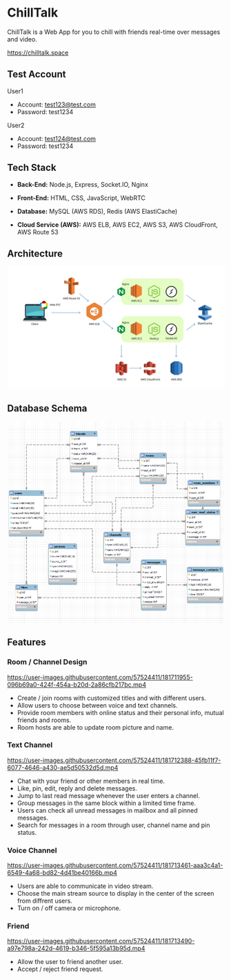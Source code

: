 # ChillTalk

ChillTalk is a Web App for you to chill with friends real-time over messages and video.

https://chilltalk.space

## Test Account


User1

- Account: test123@test.com
- Password: test1234

User2

- Account: test124@test.com
- Password: test1234

## Tech Stack

- **Back-End:** Node.js, Express, Socket.IO, Nginx

- **Front-End:** HTML, CSS, JavaScript, WebRTC

- **Database:** MySQL (AWS RDS), Redis (AWS ElastiCache)

- **Cloud Service (AWS):** AWS ELB, AWS EC2, AWS S3, AWS CloudFront, AWS Route 53

## Architecture

![image](./docs/structure.jpg)

## Database Schema

![image](./docs/DB_schema.png)

## Features

### Room / Channel Design

https://user-images.githubusercontent.com/57524411/181711955-096b69a0-424f-454a-b20d-2a86cfb217bc.mp4

- Create / join rooms with customized titles and with different users.
- Allow users to choose between voice and text channels.
- Provide room members with online status and their personal info, mutual friends and rooms.
- Room hosts are able to update room picture and name.

### Text Channel

https://user-images.githubusercontent.com/57524411/181712388-45fb11f7-6077-4646-a430-ae5d50532d5d.mp4

- Chat with your friend or other members in real time.
- Like, pin, edit, reply and delete messages.
- Jump to last read message whenever the user enters a channel.
- Group messages in the same block within a limited time frame.
- Users can check all unread messages in mailbox and all pinned messages.
- Search for messages in a room through user, channel name and pin status.

### Voice Channel

https://user-images.githubusercontent.com/57524411/181713461-aaa3c4a1-6549-4a68-bd82-4d41be40166b.mp4

- Users are able to communicate in video stream.
- Choose the main stream source to display in the center of the screen from diffrent users.
- Turn on / off camera or microphone.

### Friend

https://user-images.githubusercontent.com/57524411/181713490-a97e798a-242d-4619-b346-5f595a13b95d.mp4

- Allow the user to friend another user.
- Accept / reject friend request.
